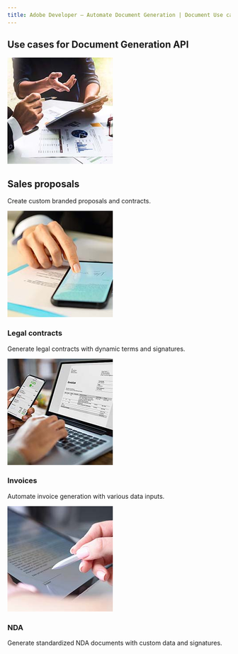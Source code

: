 ```yaml
---
title: Adobe Developer — Automate Document Generation | Document Use case | Adobe
---
```


<TitleBlock slots="heading" theme="lightest" className="titleBlock-align-left"/>

## Use cases for Document Generation API

<ResourceCard slots="link, image, heading, text" width="25%" theme='lightest' className="useCaseCard-doc-gen" />

[](../use-cases/agreements-and-contracts/sales-proposals-and-contracts.md)

![EMPTY_ALT](../../images/sales-proposals.jpg)

## Sales proposals
Create custom branded proposals and contracts.


<ResourceCard slots="link, image, heading, text" width="25%" theme='lightest' className="useCaseCard-doc-gen "/>

[](../use-cases/agreements-and-contracts/legal-contracts)

![EMPTY_ALT](../../images/legal-contracts.jpg)

### Legal contracts
Generate legal contracts with dynamic terms and signatures.


<ResourceCard slots="link, image, heading, text" width="25%" theme='lightest' className="useCaseCard-doc-gen "/>

[](../use-cases/financial/invoices)

![EMPTY_ALT](../../images/invoice.jpg)

### Invoices
Automate invoice generation with various data inputs.


<ResourceCard slots="link, image, heading, text" width="25%" theme='lightest' className="useCaseCard-doc-gen "/>

[](../use-cases/agreements-and-contracts/nda-creation)

![EMPTY_ALT](../../images/nda.jpg)

### NDA
Generate standardized NDA documents with custom data and signatures.


